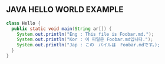 ## JAVA HELLO WORLD EXAMPLE
```java
class Hello {
  public static void main(String ar[]) {
    System.out.println("Eng : This file is Foobar.md.");
    System.out.println("Kor : 이 파일은 Foobar.md입니다.");
    System.out.println("Jap : この　パイルは　Foobar.mdです。);
  }
}
```
